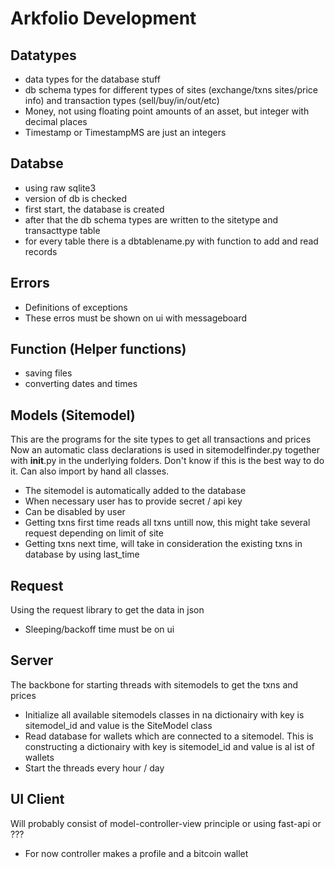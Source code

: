 Arkfolio Development
=======

Datatypes
-----
- data types for the database stuff
- db schema types for different types of sites (exchange/txns sites/price info) and transaction types (sell/buy/in/out/etc)
- Money, not using floating point amounts of an asset, but integer with decimal places
- Timestamp or TimestampMS are just an integers


Databse
-----
- using raw sqlite3
- version of db is checked
- first start, the database is created
- after that the db schema types are written to the sitetype and transacttype table
- for every table there is a dbtablename.py with function to add and read records


Errors
------
- Definitions of exceptions
- These erros must be shown on ui with messageboard


Function (Helper functions)
-------
- saving files
- converting dates and times


Models (Sitemodel)
-----
This are the programs for the site types to get all transactions and prices
Now an automatic class declarations is used in sitemodelfinder.py together with __init__.py in the underlying folders. 
Don't know if this is the best way to do it. Can also import by hand all classes.

- The sitemodel is automatically added to the database
- When necessary user has to provide secret / api key
- Can be disabled by user
- Getting txns first time reads all txns untill now, this might take several request depending on limit of site
- Getting txns next time, will take in consideration the existing txns in database by using last_time


Request
------
Using the request library to get the data in json
- Sleeping/backoff time must be on ui


Server
-----
The backbone for starting threads with sitemodels to get the txns and prices
- Initialize all available sitemodels classes in na dictionairy with key is sitemodel_id and value is the SiteModel class
- Read database for wallets which are connected to a sitemodel. This is constructing a dictionairy with key is sitemodel_id and value is al ist of wallets
- Start the threads every hour / day


UI Client
-----
Will probably consist of model-controller-view principle or using fast-api or ???
- For now controller makes a profile and a bitcoin wallet